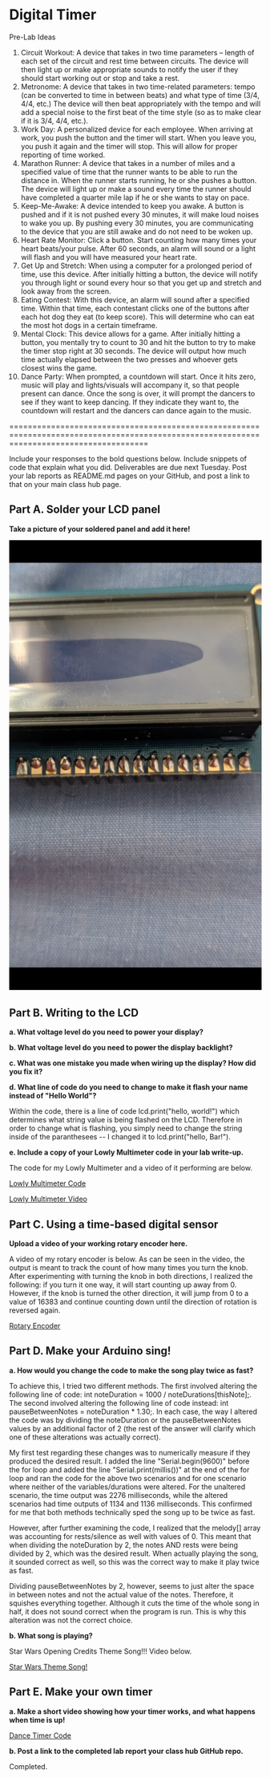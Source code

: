 # Digital Timer

Pre-Lab Ideas

1.	Circuit Workout: A device that takes in two time parameters – length of each set of the circuit and rest time between circuits. The device will then light up or make appropriate sounds to notify the user if they should start working out or stop and take a rest.
2.	Metronome: A device that takes in two time-related parameters: tempo (can be converted to time in between beats) and what type of time (3/4, 4/4, etc.) The device will then beat appropriately with the tempo and will add a special noise to the first beat of the time style (so as to make clear if it is 3/4, 4/4, etc.).
3.	Work Day: A personalized device for each employee. When arriving at work, you push the button and the timer will start. When you leave you, you push it again and the timer will stop. This will allow for proper reporting of time worked. 
4.	Marathon Runner: A device that takes in a number of miles and a specified value of time that the runner wants to be able to run the distance in. When the runner starts running, he or she pushes a button. The device will light up or make a sound every time the runner should have completed a quarter mile lap if he or she wants to stay on pace.
5.	Keep-Me-Awake: A device intended to keep you awake. A button is pushed and if it is not pushed every 30 minutes, it will make loud noises to wake you up. By pushing every 30 minutes, you are communicating to the device that you are still awake and do not need to be woken up.
6.	Heart Rate Monitor: Click a button. Start counting how many times your heart beats/your pulse. After 60 seconds, an alarm will sound or a light will flash and you will have measured your heart rate.
7.	Get Up and Stretch: When using a computer for a prolonged period of time, use this device. After initially hitting a button, the device will notify you through light or sound every hour so that you get up and stretch and look away from the screen.
8.	Eating Contest: With this device, an alarm will sound after a specified time. Within that time, each contestant clicks one of the buttons after each hot dog they eat (to keep score). This will determine who can eat the most hot dogs in a certain timeframe.
9.	Mental Clock: This device allows for a game. After initially hitting a button, you mentally try to count to 30 and hit the button to try to make the timer stop right at 30 seconds. The device will output how much time actually elapsed between the two presses and whoever gets closest wins the game. 
10.	 Dance Party: When prompted, a countdown will start. Once it hits zero, music will play and lights/visuals will accompany it, so that people present can dance. Once the song is over, it will prompt the dancers to see if they want to keep dancing. If they indicate they want to, the countdown will restart and the dancers can dance again to the music.

==========================================================================================================================================

 
Include your responses to the bold questions below. Include snippets of code that explain what you did. Deliverables are due next Tuesday. Post your lab reports as README.md pages on your GitHub, and post a link to that on your main class hub page.

## Part A. Solder your LCD panel

**Take a picture of your soldered panel and add it here!**

<img src="https://github.com/barkadosh1/IDD-Fa19-Lab2/blob/master/IMG_9454.jpeg">

## Part B. Writing to the LCD
 
**a. What voltage level do you need to power your display?**

**b. What voltage level do you need to power the display backlight?**
   
**c. What was one mistake you made when wiring up the display? How did you fix it?**

**d. What line of code do you need to change to make it flash your name instead of "Hello World"?**

Within the code, there is a line of code lcd.print("hello, world!") which determines what string value is being flashed on the LCD. Therefore in order to change what is flashing, you simply need to change the string inside of the paranthesees -- I changed it to lcd.print("hello, Bar!").
 
**e. Include a copy of your Lowly Multimeter code in your lab write-up.**

The code for my Lowly Multimeter and a video of it performing are below.

[Lowly Multimeter Code](https://github.com/barkadosh1/IDD-Fa19-Lab2/blob/master/Multimeter.ino)

[Lowly Multimeter Video](https://youtu.be/rp6lIAjKkRA)


## Part C. Using a time-based digital sensor

**Upload a video of your working rotary encoder here.**

A video of my rotary encoder is below. As can be seen in the video, the output is meant to track the count of how many times you turn the knob. After experimenting with turning the knob in both directions, I realized the following: if you turn it one way, it will start counting up away from 0. However, if the knob is turned the other direction, it will jump from 0 to a value of 16383 and continue counting down until the direction of rotation is reversed again.

[Rotary Encoder](https://youtu.be/tADYrZDOaCU)

## Part D. Make your Arduino sing!

**a. How would you change the code to make the song play twice as fast?**

To achieve this, I tried two different methods. The first involved altering the following line of code: int noteDuration = 1000 / noteDurations[thisNote];. The second involved altering the following line of code instead: int pauseBetweenNotes = noteDuration * 1.30;. In each case, the way I altered the code was by dividing the noteDuration or the pauseBetweenNotes values by an additional factor of 2 (the rest of the answer will clarify which one of these alterations was actually correct).

My first test regarding these changes was to numerically measure if they produced the desired result. I added the line "Serial.begin(9600)" before the for loop and added the line "Serial.print(millis())" at the end of the for loop and ran the code for the above two scenarios and for one scenario where neither of the variables/durations were altered. For the unaltered scenario, the time output was 2276 milliseconds, while the altered scenarios had time outputs of 1134 and 1136 milliseconds. This confirmed for me that both methods technically sped the song up to be twice as fast.

However, after further examining the code, I realized that the melody[] array was accounting for rests/silence as well with values of 0. This meant that when dividing the noteDuration by 2, the notes AND rests were being divided by 2, which was the desired result. When actually playing the song, it sounded correct as well, so this was the correct way to make it play twice as fast. 

Dividing pauseBetweenNotes by 2, however, seems to just alter the space in between notes and not the actual value of the notes. Therefore, it squishes everything together. Although it cuts the time of the whole song in half, it does not sound correct when the program is run. This is why this alteration was not the correct choice.
 
**b. What song is playing?**

Star Wars Opening Credits Theme Song!!! Video below.

[Star Wars Theme Song!](https://youtu.be/hE0YQCECQww)


## Part E. Make your own timer

**a. Make a short video showing how your timer works, and what happens when time is up!**

[Dance Timer Code](https://github.com/barkadosh1/IDD-Fa19-Lab2/blob/master/OwnTimer.ino)

**b. Post a link to the completed lab report your class hub GitHub repo.**

Completed.
